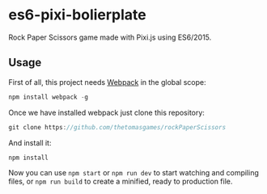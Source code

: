 # es6-pixi-bolierplate

Rock Paper Scissors game made with Pixi.js using ES6/2015.

## Usage

First of all, this project needs [Webpack](https://webpack.github.io/) in the global scope:

```js
npm install webpack -g
```

Once we have installed webpack just clone this repository:

```js
git clone https://github.com/thetomasgames/rockPaperScissors
```

And install it:

```js
npm install
```

Now you can use `npm start` or `npm run dev` to start watching and compiling files, or `npm run build` to create a minified, ready to production file.
